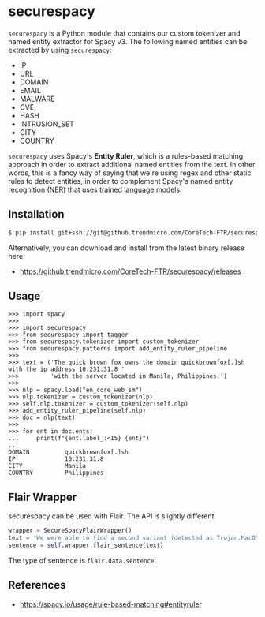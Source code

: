 # securespacy

`securespacy` is a Python module that contains our custom tokenizer and named entity extractor for Spacy v3. The following named entities can be extracted by using `securespacy`:

- IP
- URL
- DOMAIN
- EMAIL
- MALWARE
- CVE
- HASH
- INTRUSION_SET
- CITY
- COUNTRY

`securespacy` uses Spacy's **Entity Ruler**, which is a rules-based matching approach in order to extract additional named entities from the text. In other words, this is a fancy way of saying that we're using regex and other static rules to detect entities, in order to complement Spacy's named entity recognition (NER) that uses trained language models.

## Installation
```bash
$ pip install git+ssh://git@github.trendmicro.com/CoreTech-FTR/securespacy.git
```

Alternatively, you can download and install from the latest binary release here:
- https://github.trendmicro.com/CoreTech-FTR/securespacy/releases

## Usage

```
>>> import spacy
>>>
>>> import securespacy
>>> from securespacy import tagger
>>> from securespacy.tokenizer import custom_tokenizer
>>> from securespacy.patterns import add_entity_ruler_pipeline
>>>
>>> text = ('The quick brown fox owns the domain quickbrownfox[.]sh with the ip address 10.231.31.8 '
>>>         'with the server located in Manila, Philippines.')
>>>
>>> nlp = spacy.load("en_core_web_sm")
>>> nlp.tokenizer = custom_tokenizer(nlp)
>>> self.nlp.tokenizer = custom_tokenizer(self.nlp)
>>> add_entity_ruler_pipeline(self.nlp)
>>> doc = nlp(text)
>>>
>>> for ent in doc.ents:
...     print(f"{ent.label_:<15} {ent}")
...
DOMAIN          quickbrownfox[.]sh
IP              10.231.31.8
CITY            Manila
COUNTRY         Philippines
```

## Flair Wrapper

securespacy can be used with Flair. The API is slightly different.

```python
wrapper = SecureSpacyFlairWrapper()
text = 'We were able to find a second variant (detected as Trojan.MacOS.GMERA.B) that was uploaded to VirusTotal.'
sentence = self.wrapper.flair_sentence(text)
```

The type of sentence is `flair.data.sentence`.

## References
- https://spacy.io/usage/rule-based-matching#entityruler
